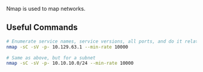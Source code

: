 Nmap is used to map networks.

## Useful Commands
```bash
# Enumerate service names, service versions, all ports, and do it relatively quickly
nmap -sC -sV -p- 10.129.63.1 --min-rate 10000

# Same as above, but for a subnet
nmap -sC -sV -p- 10.10.10.0/24 --min-rate 10000
```
